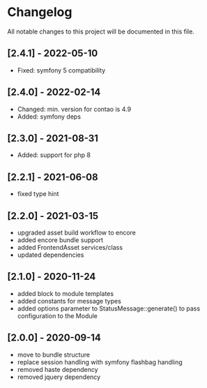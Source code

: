 # Changelog

All notable changes to this project will be documented in this file.

## [2.4.1] - 2022-05-10
- Fixed: symfony 5 compatibility

## [2.4.0] - 2022-02-14

- Changed: min. version for contao is 4.9
- Added: symfony deps

## [2.3.0] - 2021-08-31

- Added: support for php 8

## [2.2.1] - 2021-06-08

- fixed type hint

## [2.2.0] - 2021-03-15

- upgraded asset build workflow to encore
- added encore bundle support
- added FrontendAsset services/class
- updated dependencies

## [2.1.0] - 2020-11-24

- added block to module templates
- added constants for message types
- added options parameter to StatusMessage::generate() to pass configuration to the Module

## [2.0.0] - 2020-09-14

- move to bundle structure
- replace session handling with symfony flashbag handling
- removed haste dependency
- removed jquery dependency
